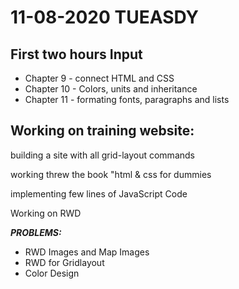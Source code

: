 # 11-08-2020 TUEASDY

## First two hours Input

- Chapter 9 - connect HTML and CSS
- Chapter 10 - Colors, units and inheritance
- Chapter 11 - formating fonts, paragraphs and lists

## Working on training website:

building a site with all grid-layout commands

working threw the book "html & css for dummies

implementing few lines of JavaScript Code

Working on RWD

**_PROBLEMS:_**

- RWD Images and Map Images
- RWD for Gridlayout
- Color Design
